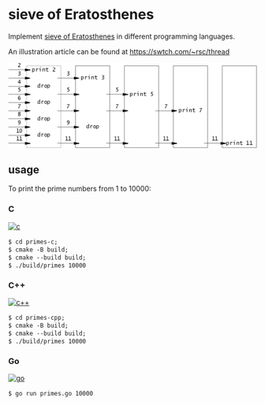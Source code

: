 # sieve of Eratosthenes

Implement [sieve of Eratosthenes](https://en.wikipedia.org/wiki/Sieve_of_Eratosthenes) in different programming languages.

An illustration article can be found at https://swtch.com/~rsc/thread

![sieve](sieve.png "sieve")

## usage

To print the prime numbers from 1 to 10000:

### C
[![c](https://github.com/w3ntao/sieve-of-eratosthenes/actions/workflows/c.yml/badge.svg)](https://github.com/w3ntao/sieve-of-eratosthenes/actions/workflows/c.yml)
```
$ cd primes-c;
$ cmake -B build;
$ cmake --build build;
$ ./build/primes 10000
```

### C++
[![c++](https://github.com/w3ntao/sieve-of-eratosthenes/actions/workflows/cpp.yml/badge.svg)](https://github.com/w3ntao/sieve-of-eratosthenes/actions/workflows/cpp.yml)
```
$ cd primes-cpp;
$ cmake -B build;
$ cmake --build build;
$ ./build/primes 10000
```


### Go
[![go](https://github.com/w3ntao/sieve-of-eratosthenes/actions/workflows/go.yml/badge.svg)](https://github.com/w3ntao/sieve-of-eratosthenes/actions/workflows/go.yml)
```
$ go run primes.go 10000
```
